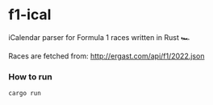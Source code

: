 # f1-ical 

iCalendar parser for Formula 1 races written in Rust 🏎️

Races are fetched from: http://ergast.com/api/f1/2022.json

### How to run

`cargo run`
